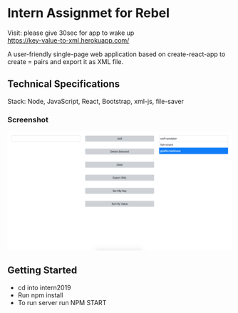 # Intern Assignmet for Rebel
Visit: please give 30sec for app to wake up  
https://key-value-to-xml.herokuapp.com/ 

A user-friendly single-page web application based on create-react-app to create <key>=<value> pairs and export it as XML file.

## Technical Specifications
Stack: Node, JavaScript, React, Bootstrap, xml-js, file-saver

### Screenshot
![Screenshot](./docs/Screenshot.png)

## Getting Started
- cd into intern2019
- Run npm install
- To run server run NPM START

